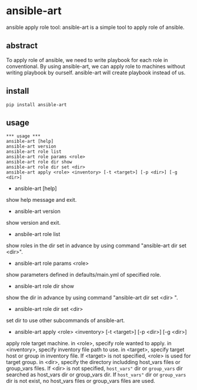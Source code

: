 # ansible-art
ansible apply role tool: ansible-art is a simple tool to apply role of ansible.

## abstract
To apply role of ansible, we need to write playbook for each role in conventional. By using ansible-art, we can apply role to machines without writing playbook by ourself. ansible-art will create playbook instead of us.

## install
```
pip install ansible-art
```
## usage
```
*** usage ***
ansible-art [help]
ansible-art version
ansible-art role list
ansible-art role params <role>
ansible-art role dir show
ansible-art role dir set <dir>
ansible-art apply <role> <inventory> [-t <target>] [-p <dir>] [-g <dir>]
```

- ansible-art [help]

 show help message and exit.
 
- ansible-art version

 show version and exit.

- ansbile-art role list

 show roles in the dir set in advance by using command "ansible-art dir set \<dir\>".

- ansible-art role params \<role\>

 show parameters defined in defaults/main.yml of specified role.
 
- ansible-art role dir show

 show the dir in advance by using command "ansible-art dir set \<dir\> ".

- ansible-art role dir set \<dir\>

 set dir to use other subcommands of ansible-art.
 
- ansible-art apply \<role\> \<inventory\> \[-t \<target\>\] \[-p \<dir\>\] \[-g \<dir\>\]  

 apply role target machine. in \<role\>, specify role wanted to apply. in \<inventory\>, specify inventory file path to use. in \<target\>, specify target host or group in inventory file. If \<target\> is not specified, \<role\> is used for target group. in \<dir\>, specify the directory includding host_vars files or group_vars files. If \<dir\> is not specified, `host_vars"` dir or `group_vars` dir searched as host_vars dir or group_vars dir. If `host_vars"` dir or `group_vars` dir is not exist, no host_vars files or group_vars files are used. 
